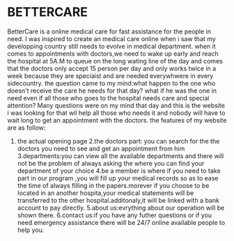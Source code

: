 # BETTERCARE

 BetterCare is a online medical care for fast assistance for the people in need.
 I was inspired to create an medical care online when i saw that my developping country still needs to evolve in medical department.
 when it comes to appointments with doctors,we need to wake up early and reach the hospital at 5A.M to queue on the long wating line of the day and comes that the doctors only accept 15 person per day and only works twice in a week because they are speciaist and are needed everywhwere in every sidecountry. the question came to my mind:what happen to the one who doesn't receive the care he needs for that day? what if he was the one in need even if all those who goes to  the hospital needs care and special attention?
 Many questions were on my mind that day and this is the website i was looking for that wil help all those who needs it and nobody will have to wait long to get an appointment with the doctors.
 the features of my website are as follow:
 1. the actual opening page
 2.the doctors part: you can search for the the doctors you need to see and get an appointment from him
 3.departments:you can view all the available departments and there will not be the problem of always asking the where you can find your department of your choice
 4.be a member is where if you need to take part in our program ,you will fill up your medical records so as to ease the time of always filling in the papers.morever if you choose to be located in an another hospita,your medical statements will be transferred to the other hospital.additonaly,it will be linked with a bank account to pay directly.
 5.about us:evrything about our operation will be shown there.
 6.contact us:if you have any futher questions or if you need emergency assistance there will be 24/7 online available people to help you.
